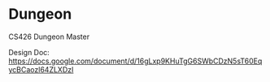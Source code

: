 # Dungeon
CS426 Dungeon Master

Design Doc: https://docs.google.com/document/d/16gLxp9KHuTgG6SWbCDzN5sT60EqycBCaozl64ZLXDzI
